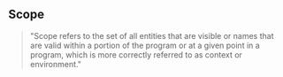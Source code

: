 ##  Scope

> "Scope refers to the set of all entities that are visible or names that are valid within a portion of the program or at a given point in a program, which is more correctly referred to as context or environment."
